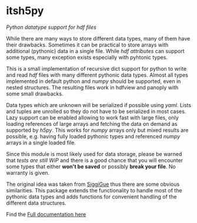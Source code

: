 # itsh5py
*Python datatype support for hdf files*

While there are many ways to store different data types, many of them have
their drawbacks. Sometimes it can be practical to store arrays with
additional (pythonic) data in a single file. While *hdf attributes* can
support some types, many exception exists especially with pyhtonic types.

This is a small implementation of recursive dict support for python to write
and read *hdf* files with many different pythonic data types. Almost all types
implemented in default python and *numpy* should be supported, even in nested
structures. The resulting files work in hdfview and panoply with some small
drawbacks.

Data types which are unknown will be serialized if possible using *yaml*.
Lists and tuples are unrolled so they do not have to be serialized in most cases.
Lazy support can be enabled allowing to work fast with large files, only loading
references of large arrays and fetching the data on demand as supported by
*h5py*. This works for *numpy* arrays only but mixed results are possible, e.g.
having fully loaded pythonic types and referenced *numpy* arrays in a single
loaded file.

Since this module is most likely used for data storage, please be warned that
*tests are still WiP* and there is a good chance that you will encounter some
types that either **won't be saved** or possibly **break your file**. No
warranty is given.

The original idea was taken from [SiggiGue](https://github.com/SiggiGue/hdfdict)
thus there are some obvious similarities. This package extends the
functionality to handle most of the pythonic data types and adds functions
for convenient handling of the different data structures.


Find the [Full documentation here](https://itsh5py.readthedocs.io/en/latest)
